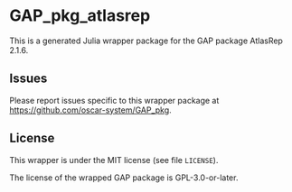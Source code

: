 # GAP_pkg_atlasrep

This is a generated Julia wrapper package for the GAP package AtlasRep 2.1.6.

## Issues

Please report issues specific to this wrapper package at <https://github.com/oscar-system/GAP_pkg>.


## License

This wrapper is under the MIT license (see file `LICENSE`).

The license of the wrapped GAP package is GPL-3.0-or-later.
